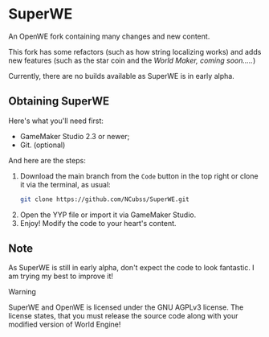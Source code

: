 SuperWE
================================================================
An OpenWE fork containing many changes and new content.

This fork has some refactors (such as how string localizing works)
and adds new features (such as the star coin and the _World Maker,
coming soon....._)

Currently, there are no builds available as SuperWE is in early
alpha.

Obtaining SuperWE
----------------------------------------------------------------
Here's what you'll need first:

-  GameMaker Studio 2.3 or newer;
-  Git. (optional)

And here are the steps:

1. Download the main branch from the `Code` button in the top right
   or clone it via the terminal, as usual:
   ```bash
   git clone https://github.com/NCubss/SuperWE.git
   ```
2. Open the YYP file or import it via GameMaker Studio.
3. Enjoy! Modify the code to your heart's content.

Note
----------------------------------------------------------------
As SuperWE is still in early alpha, don't expect the code to look
fantastic. I am trying my best to improve it!

> [!WARNING]
> SuperWE and OpenWE is licensed under the GNU AGPLv3 license. The
> license states, that you must release the source code along with
> your modified version of World Engine!
